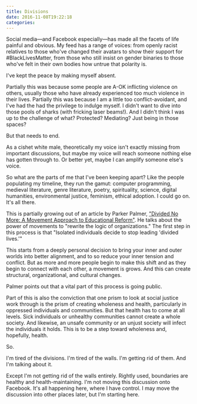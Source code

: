 ```yaml
---
title: Divisions
date: 2016-11-08T19:22:18
categories: 
---
```


Social media—and Facebook especially—has made all the facets of life painful and obvious. My feed has a range of voices: from openly racist relatives to those who've changed their avatars to show their support for #BlackLivesMatter, from those who still insist on gender binaries to those who've felt in their own bodies how untrue that polarity is.

I've kept the peace by making myself absent.

<!--more-->

Partially this was because some people are A-OK inflicting violence on others, usually those who have already experienced too much violence in their lives. Partially this was because I am a little too conflict-avoidant, and I've had the had the privilege to indulge myself. I didn't want to dive into those pools of sharks (with fricking laser beams!). And I didn't think I was up to the challenge of what? Protected? Mediating? Just being in those spaces?

But that needs to end.

As a cishet white male, theoretically my voice isn't exactly missing from important discussions, but maybe my voice will reach someone nothing else has gotten through to. Or better yet, maybe I can amplify someone else's voice.

So what are the parts of me that I've been keeping apart? Like the people populating my timeline, they run the gamut: computer programming, medieval literature, genre literature, poetry, spirituality, science, digital humanities, environmental justice, feminism, ethical adoption. I could go on. It's all there.

This is partially growing out of an article by Parker Palmer, ["Divided No More: A Movement Approach to Educational Reform"][divided]. He talks about the power of movements to "rewrite the logic of organizations." The first step in this process is that "Isolated individuals decide to stop leading 'divided lives.'"

This starts from a deeply personal decision to bring your inner and outer worlds into better alignment, and to so reduce your inner tension and conflict. But as more and more people begin to make this shift and as they begin to connect with each other, a movement is grows. And this can create structural, organizational, and cultural changes.

Palmer points out that a vital part of this process is going public.

Part of this is also the conviction that one prism to look at social justice work through is the prism of creating wholeness and health, particularly in oppressed individuals and communities. But that health has to come at all levels. Sick individuals or unhealthy communities cannot create a whole society. And likewise, an unsafe community or an unjust society will infect the individuals it holds. This is to be a step toward wholeness and, hopefully, health.

So.

I'm tired of the divisions. I'm tired of the walls. I'm getting rid of them. And I'm talking about it.

Except I'm not getting rid of the walls entirely. Rightly used, boundaries are healthy and health-maintaining. I'm not moving this discussion onto Facebook. It's all happening here, where I have control. I may move the discussion into other places later, but I'm starting here.

[divided]: http://www.couragerenewal.org/parker/writings/divided-no-more/ "Divided No More"
[healing-principles]: https://badassvisionaryhealers.wordpress.com/healing-justice-principles/ "Healing Justice Principles"
[acupuncture]: http://letstalkmovementbuilding.org/healing-justice-acupuncture-social-change/ "Healing Justice, Acupuncture, and Social Change"
[reflections]: https://inciteblog.wordpress.com/2010/08/05/reflections-from-detroit-transforming-wellness-wholeness/ "Reflections from Detroit"
[project]: http://www.healingjusticeproject.org/ "Healing Justice Project"

